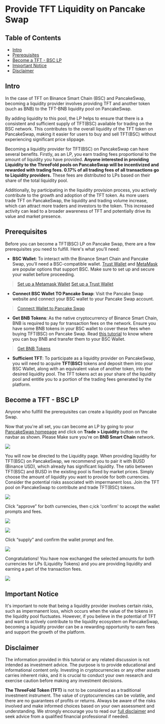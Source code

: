 <h1> Provide TFT Liquidity on Pancake Swap </h1>

<h2>Table of Contents</h2>

- [Intro](#intro)
- [Prerequisites](#prerequisites)
- [Become a TFT - BSC LP](#become-a-tft---bsc-lp)
- [Important Notice](#important-notice)
- [Disclaimer](#disclaimer)

## Intro

In the case of TFT on Binance Smart Chain (BSC) and PancakeSwap, becoming a liquidity provider involves providing TFT and another token (such as BNB) to the TFT-BNB liquidity pool on PancakeSwap. 

By adding liquidity to this pool, the LP helps to ensure that there is a consistent and sufficient supply of TFT(BSC) available for trading on the BSC network. This contributes to the overall liquidity of the TFT token on PancakeSwap, making it easier for users to buy and sell TFT(BSC)  without experiencing significant price slippage.

Becoming a liquidity provider for TFT(BSC)  on PancakeSwap can have several benefits. Firstly, as an LP, you earn trading fees proportional to the amount of liquidity you have provided. **Anyone interested in providing Liquidity to the ThreeFold pools on PancakeSwap will be incentivized and rewarded with trading fees. 0.17% of all trading fees of all transactions go to Liquidity providers.** These fees are distributed to LPs based on their share of the total liquidity pool. 

Additionally, by participating in the liquidity provision process, you actively contribute to the growth and adoption of the TFT token. As more users trade TFT on PancakeSwap, the liquidity and trading volume increase, which can attract more traders and investors to the token. This increased activity can lead to a broader awareness of TFT and potentially drive its value and market presence.

## Prerequisites

Before you can become a TFT(BSC)  LP on Pancake Swap, there are a few prerequisites you need to fulfill. Here's what you'll need:

- **BSC Wallet**: To interact with the Binance Smart Chain and Pancake Swap, you'll need a BSC-compatible wallet. [Trust Wallet](https://trustwallet.com/) and [MetaMask](https://metamask.io/) are popular options that support BSC. Make sure to set up and secure your wallet before proceeding.

> [Set up a Metamask Wallet](../storetft/metamask.md)
> [Set up a Trust Wallet](../storetft/trustwallet.md)

- **Connect BSC Wallet TO Pancake Swap**: Visit the Pancake Swap website and connect your BSC wallet to your Pancake Swap account.

> [Connect Wallet to Pancake Swap](https://docs.pancakeswap.finance/readme/get-started/connection-guide)

- **Get BNB Tokens**: As the native cryptocurrency of Binance Smart Chain, BNB is required to pay for transaction fees on the network. Ensure you have some BNB tokens in your BSC wallet to cover these fees when buying TFT(BSC) on Pancake Swap. Read [this tutorial](https://fortunly.com/articles/how-to-buy-bnb/) to know where you can buy BNB and transfer them to your BSC Wallet.

> [Get BNB Tokens](https://docs.pancakeswap.finance/readme/get-started/bep20-guide)

- **Sufficient TFT**: To participate as a liquidity provider on PancakeSwap, you will need to acquire **TFT(BSC)** tokens and deposit them into your BSC Wallet, along with an equivalent value of another token, into the desired liquidity pool. The TFT tokens act as your share of the liquidity pool and entitle you to a portion of the trading fees generated by the platform. 

## Become a TFT - BSC LP

Anyone who fullfill the prerequisites can create a liquidity pool on Pancake Swap. 

Now that you're all set, you can become an LP by going to your [PancakeSwap homepage](https://pancakeswap.finance/) and click on **Trade > Liquidity** button on the navbar as shown. Please Make sure you're on **BNB Smart Chain** network.

![](./img/pancake_liquidity.png)

You will now be directed to the Liquidity page. When providing liquidity for TFT(BSC)  on PancakeSwap, we recommend you to pair it with BUSD (Binance USD), which already has significant liquidity. The ratio between TFT(BSC)  and BUSD in the existing pool is fixed by market prices. Simply choose the amount of liquidity you want to provide for both currencies. Consider the potential risks associated with impermanent loss. Join the TFT pool on PancakeSwap to contribute and trade TFT(BSC) tokens.

![](./img/liquidity_busd.jpeg)

Click “approve” for both currencies, then c;ick 'confirm' to accept the wallet prompts and fees.

![](./img/liquidity_approve.jpeg)

![](./img/threefold__confirmation.jpg)

Click “supply” and confirm the wallet prompt and fee.

![](./img/threefold__supply.jpg)

Congratulations! You have now exchanged the selected amounts for both currencies for LPs (Liquidity Tokens) and you are providing liquidity and earning a part of the transaction fees.

![](./img/threefold__lp_tokens.jpg)

## Important Notice

It's important to note that being a liquidity provider involves certain risks, such as impermanent loss, which occurs when the value of the tokens in the liquidity pool fluctuates. However, if you believe in the potential of TFT and want to actively contribute to the liquidity ecosystem on PancakeSwap, becoming a liquidity provider can be a rewarding opportunity to earn fees and support the growth of the platform.

## Disclaimer

The information provided in this tutorial or any related discussion is not intended as investment advice. The purpose is to provide educational and informational content only. Investing in cryptocurrencies or any other assets carries inherent risks, and it is crucial to conduct your own research and exercise caution before making any investment decisions. 

**The ThreeFold Token (TFT)** is not to be considered as a traditional investment instrument. The value of cryptocurrencies can be volatile, and there are no guarantees of profits or returns. Always be aware of the risks involved and make informed choices based on your own assessment and understanding. We strongly encourage you to read our [full disclaimer](https://library.threefold.me/info/legal/#/legal__disclaimer) and seek advice from a qualified financial professional if needed.